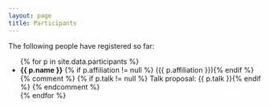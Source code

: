 ```yaml
---
layout: page
title: Participants
---
```


The following people have registered so far:

<ul>
{% for p in site.data.participants %}
  <li>
    <strong>{{ p.name }}</strong>
    {% if p.affiliation != null %} ({{ p.affiliation }}){% endif %} <br/>
    {% comment %}
      {% if p.talk != null %} Talk proposal: {{ p.talk }}{% endif %}
    {% endcomment %}
  </li>
{% endfor %}
</ul>
